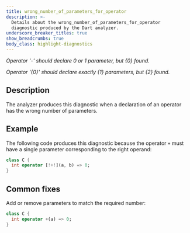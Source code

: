 ```yaml
---
title: wrong_number_of_parameters_for_operator
description: >-
  Details about the wrong_number_of_parameters_for_operator
  diagnostic produced by the Dart analyzer.
underscore_breaker_titles: true
show_breadcrumbs: true
body_class: highlight-diagnostics
---
```


_Operator '-' should declare 0 or 1 parameter, but {0} found._

_Operator '{0}' should declare exactly {1} parameters, but {2} found._

## Description

The analyzer produces this diagnostic when a declaration of an operator has
the wrong number of parameters.

## Example

The following code produces this diagnostic because the operator `+` must
have a single parameter corresponding to the right operand:

```dart
class C {
  int operator [!+!](a, b) => 0;
}
```

## Common fixes

Add or remove parameters to match the required number:

```dart
class C {
  int operator +(a) => 0;
}
```
